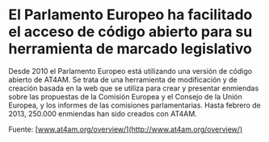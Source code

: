 # El Parlamento Europeo ha facilitado el acceso de código abierto para su herramienta de marcado legislativo

Desde 2010 el Parlamento Europeo está utilizando una versión de código abierto de AT4AM. Se trata de una herramienta de modificación y de creación basada en la web que se utiliza para crear y presentar enmiendas sobre las propuestas de la Comisión Europea y el Consejo de la Unión Europea, y los informes de las comisiones parlamentarias. Hasta febrero de 2013, 250.000 enmiendas han sido creados con AT4AM.

Fuente:  [www.at4am.org/overview/](http://www.at4am.org/overview/)
